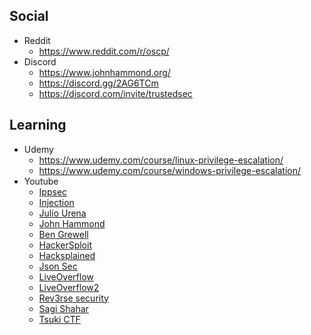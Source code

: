 ## Social

- Reddit
  - https://www.reddit.com/r/oscp/
- Discord
  - https://www.johnhammond.org/
  - https://discord.gg/2AG6TCm
  - https://discord.com/invite/trustedsec
  
## Learning

- Udemy
  - https://www.udemy.com/course/linux-privilege-escalation/
  - https://www.udemy.com/course/windows-privilege-escalation/
- Youtube
  - [Ippsec](https://www.youtube.com/channel/UCa6eh7gCkpPo5XXUDfygQQA)
  - [Injection](https://www.youtube.com/channel/UC31jVeFdiPWsxMRqhXapRGQ)
  - [Julio Urena](https://www.youtube.com/channel/UC2o1vzpUIvgf0VMJIMKZ_rQ)
  - [John Hammond](https://www.youtube.com/user/RootOfTheNull)
  - [Ben Grewell](https://www.youtube.com/channel/UC2Xz7OF80Ae3SU6uk4ERjZQ)
  - [HackerSploit](https://www.youtube.com/channel/UC0ZTPkdxlAKf-V33tqXwi3Q)
  - [Hacksplained](https://www.youtube.com/channel/UCyv6ItVqQPnlFFi2zLxlzXA)
  - [Json Sec](https://www.youtube.com/channel/UC6r2CYsKIDjG0Z-VBn4ahVA)
  - [LiveOverflow](https://www.youtube.com/channel/UClcE-kVhqyiHCcjYwcpfj9w)
  - [LiveOverflow2](https://www.youtube.com/channel/UCNNfzr9A5dEOscVEDyyzo-A)
  - [Rev3rse security](https://www.youtube.com/channel/UCzvJStjySZVvOBsPl-Vgj0g)
  - [Sagi Shahar](https://www.youtube.com/channel/UCcU4a3acOkH43EjNfpprIEw)
  - [Tsuki CTF](https://www.youtube.com/channel/UCEcB0VahXB0apj4fV5YrStw)

